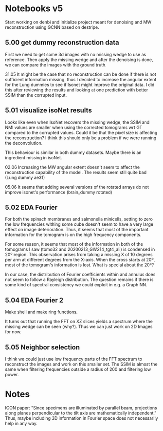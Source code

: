 # Notebooks v5

Start working on denbi and initialize project meant for denoising and MW reconstruction using GCNN based on destripe. 


## 5.00 get dummy reconstruction data

First we need to get some 3d images with no missing wedge to use as reference. Then apply the missing wedge and after the denoising is done, we can compare the images with the ground truth.

31.05 It might be the case that no reconstruction can be done if there is not sufficient information missing, thus I decided to increase the angular extent for the Lung dummies to see if Isonet might improve the original data. I did this after reviewing the results and looking at one prediction with better SSIM than the corrupted input.

## 5.01 visualize isoNet results

Looks like even when IsoNet recovers the missing wedge, the SSIM and NMI values are smaller when using the corrected tomograms wrt GT compared to the corrupted values. Could it be that the pixel size is affecting the reconstruction? I think this should only be a problem if we were running the deconvolution.

This behaviour is similar in both dummy datasets. Maybe there is an ingredient missing in isoNet.

02.06 Increasing the MW angular extent doesn't seem to affect the reconstruction capability of the model. The results seem still quite bad (Lung dummy ae31)

05.06 It seems that adding several versions of the rotated arrays do not improve isonet's performance (brain_dummy rotated)

## 5.02 EDA Fourier

For both the spinach membranes and salmonella minicells, setting to zero the low frequencies withing some cube doesn't seem to have a very large effect on image deterioration. Thus, it seems that most of the important information for the tomogram is on the high frequency components. 

For some reason, it seems that most of the information in both of the tomograms I saw (tomo32 and 20200213_GW214_tgt4_ali) is condensed in 20º region. This observation arises from taking a missing X of 10 degrees per arm at different degrees from the X-axis. When the cross starts at 20º, most of the tomogram's information is lost. What is special about the 20º?

In our case, the distribution of Fourier coefficients within and annulus does not seem to follow a Rayleigh distribution. The question remains if there is some kind of spectral consistency we could exploit in e.g. a Graph NN.

## 5.04 EDA Fourier 2

Make shell and make ring functions.

It turns out that running the FFT on XZ slices yields a spectrum where the missing wedge can be seen (why?). Thus we can just work on 2D Images for now.

## 5.05 Neighbor selection

I think we could just use low frequency parts of the FFT spectrum to reconstruct the images and work on this smaller set. The SSIM is almost the same when filtering frequencies outside a radius of 200 and filtering low power.


# Notes

ICON paper: "Since specimens are illuminated by parallel beam, projections along planes perpendicular to the tilt axis are mathematically independent." Thus, maybe including 3D information in Fourier space does not necessarily help in any way. 